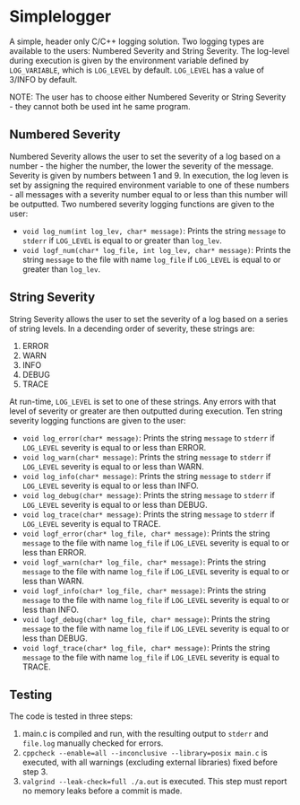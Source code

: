 # Simplelogger

A simple, header only C/C++ logging solution. Two logging types are available to the users: Numbered Severity and String Severity. The log-level during execution is given by the environment variable defined by `LOG_VARIABLE`, which is `LOG_LEVEL` by default. `LOG_LEVEL` has a value of 3/INFO by default.

NOTE: The user has to choose either Numbered Severity or String Severity - they cannot both be used int he same program.

## Numbered Severity

Numbered Severity allows the user to set the severity of a log based on a number - the higher the number, the lower the severity of the message. Severity is given by numbers between 1 and 9. In execution, the log leven is set by assigning the required environment variable to one of these numbers - all messages with a severity number equal to or less than this number will be outputted. Two numbered severity logging functions are given to the user:

- `void log_num(int log_lev, char* message)`: Prints the string `message` to `stderr` if `LOG_LEVEL` is equal to or greater than `log_lev`.
- `void logf_num(char* log_file, int log_lev, char* message)`: Prints the string `message` to the file with name `log_file` if `LOG_LEVEL` is equal to or greater than `log_lev`.

## String Severity

String Severity allows the user to set the severity of a log based on a series of string levels. In a decending order of severity, these strings are:

1. ERROR
2. WARN
3. INFO
4. DEBUG
5. TRACE

At run-time, `LOG_LEVEL` is set to one of these strings. Any errors with that level of severity or greater are then outputted during execution. Ten string severity logging functions are given to the user:

- `void log_error(char* message)`: Prints the string `message` to `stderr` if `LOG_LEVEL` severity is equal to or less than ERROR.
- `void log_warn(char* message)`: Prints the string `message` to `stderr` if `LOG_LEVEL` severity is equal to or less than WARN.
- `void log_info(char* message)`: Prints the string `message` to `stderr` if `LOG_LEVEL` severity is equal to or less than INFO.
- `void log_debug(char* message)`: Prints the string `message` to `stderr` if `LOG_LEVEL` severity is equal to or less than DEBUG.
- `void log_trace(char* message)`: Prints the string `message` to `stderr` if `LOG_LEVEL` severity is equal to TRACE.
- `void logf_error(char* log_file, char* message)`: Prints the string `message` to the file with name `log_file` if `LOG_LEVEL` severity is equal to or less than ERROR.
- `void logf_warn(char* log_file, char* message)`: Prints the string `message` to the file with name `log_file` if `LOG_LEVEL` severity is equal to or less than WARN.
- `void logf_info(char* log_file, char* message)`: Prints the string `message` to the file with name `log_file` if `LOG_LEVEL` severity is equal to or less than INFO.
- `void logf_debug(char* log_file, char* message)`: Prints the string `message` to the file with name `log_file` if `LOG_LEVEL` severity is equal to or less than DEBUG.
- `void logf_trace(char* log_file, char* message)`: Prints the string `message` to the file with name `log_file` if `LOG_LEVEL` severity is equal to TRACE.

## Testing

The code is tested in three steps:

1. main.c is compiled and run, with the resulting output to `stderr` and `file.log` manually checked for errors.
2. `cppcheck --enable=all --inconclusive --library=posix main.c` is executed, with all warnings (excluding external libraries) fixed before step 3.
3. `valgrind --leak-check=full ./a.out` is executed. This step must report no memory leaks before a commit is made.
